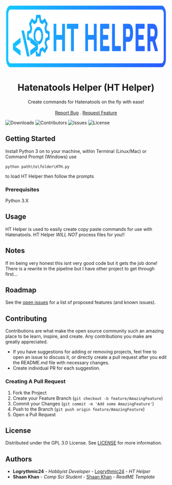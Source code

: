 <br/>
<p align="center">
  <a href="https://github.com/Logrythmic24/HT-Helper">
    <img src="images/logo.png" alt="Logo" width="1000" height="200">
  </a>

  <h1 align="center">Hatenatools Helper (HT Helper)</h1>

  <p align="center">
    Create commands for Hatenatools on the fly with ease!
    <br/>
    <br/>
    <a href="https://github.com/Logrythmic24/HT-Helper/issues">Report Bug</a>
    .
    <a href="https://github.com/Logrythmic24/HT-Helper/issues">Request Feature</a>
  </p>
</p>

![Downloads](https://img.shields.io/github/downloads/Logrythmic24/HT-Helper/total) ![Contributors](https://img.shields.io/github/contributors/Logrythmic24/HT-Helper?color=dark-green) ![Issues](https://img.shields.io/github/issues/Logrythmic24/HT-Helper) ![License](https://img.shields.io/github/license/Logrythmic24/HT-Helper) 


## Getting Started

Install Python 3 on to your machine, within Terminal (Linux/Mac) or Command Prompt (Windows) use  
```
python path\to\folder\HTH.py
``` 
to load HT Helper then follow the prompts

### Prerequisites

Python 3.X

## Usage

HT Helper is used to easily create copy paste commands for use with Hatenatools. HT Helper *WILL NOT* process files for you!!

## Notes

If im being very honest this isnt very good code but it gets the job done! There is a rewrite in the pipeline but I have other project to get through first...

## Roadmap

See the [open issues](https://github.com/Logrythmic24/HT-Helper/issues) for a list of proposed features (and known issues).

## Contributing

Contributions are what make the open source community such an amazing place to be learn, inspire, and create. Any contributions you make are greatly appreciated.

- If you have suggestions for adding or removing projects, feel free to open an issue to discuss it, or directly create a pull request after you edit the README.md file with necessary changes.
- Create individual PR for each suggestion.


### Creating A Pull Request

1. Fork the Project
2. Create your Feature Branch (`git checkout -b feature/AmazingFeature`)
3. Commit your Changes (`git commit -m 'Add some AmazingFeature'`)
4. Push to the Branch (`git push origin feature/AmazingFeature`)
5. Open a Pull Request

## License

Distributed under the GPL 3.0 License. See [LICENSE](https://github.com/Logrythmic24/HT-Helper/blob/main/LICENSE.md) for more information.

## Authors

* **Logrythmic24** - *Hobbyist Developer* - [Logrythmic24](https://github.com/Logrythmic24) - *HT Helper*
* **Shaan Khan** - *Comp Sci Student* - [Shaan Khan](https://github.com/ShaanCoding/) - *ReadME Template*

